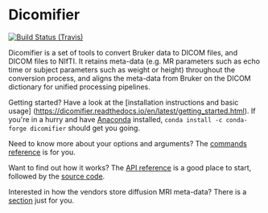 # Dicomifier

[![Build Status (Travis)](https://travis-ci.org/lamyj/dicomifier.svg?branch=master)](https://travis-ci.org/lamyj/dicomifier)

Dicomifier is a set of tools to convert Bruker data to DICOM files, and DICOM files to NIfTI. It retains meta-data (e.g. MR parameters such as echo time or subject parameters such as weight or height) throughout the conversion process, and aligns the meta-data from Bruker on the DICOM dictionary for unified processing pipelines.

Getting started? Have a look at the [installation instructions and basic usage] (https://dicomifier.readthedocs.io/en/latest/getting_started.html). If you're in a hurry and have [Anaconda](https://anaconda.org) installed, `conda install -c conda-forge dicomifier` should get you going.

Need to know more about your options and arguments? The [commands reference](https://dicomifier.readthedocs.io/en/latest/commands/index.html) is for you.

Want to find out how it works? The [API reference](https://dicomifier.readthedocs.io/en/latest/api_reference/index.html) is a good place to start, followed by the [source code](https://github.com/lamyj/dicomifier).

Interested in how the vendors store diffusion MRI meta-data? There is a [section](https://dicomifier.readthedocs.io/en/latest/diffusion/index.html) just for you.
